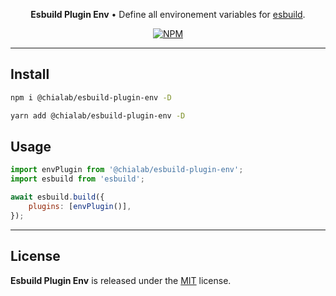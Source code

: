 <p align="center">
    <strong>Esbuild Plugin Env</strong> • Define all environement variables for <a href="https://esbuild.github.io/">esbuild</a>.
</p>

<p align="center">
    <a href="https://www.npmjs.com/package/@chialab/esbuild-plugin-env"><img alt="NPM" src="https://img.shields.io/npm/v/@chialab/esbuild-plugin-env.svg?style=flat-square"></a>
</p>

---

## Install

```sh
npm i @chialab/esbuild-plugin-env -D
```

```sh
yarn add @chialab/esbuild-plugin-env -D
```

## Usage

```js
import envPlugin from '@chialab/esbuild-plugin-env';
import esbuild from 'esbuild';

await esbuild.build({
    plugins: [envPlugin()],
});
```

---

## License

**Esbuild Plugin Env** is released under the [MIT](https://github.com/chialab/rna/blob/main/packages/esbuild-plugin-env/LICENSE) license.
